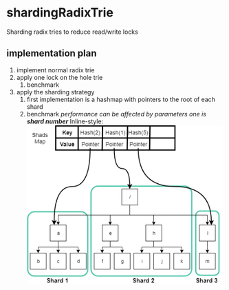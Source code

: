 # shardingRadixTrie
Sharding radix tries to reduce read/write locks

## implementation plan
1. implement normal radix trie
2. apply one lock on the hole trie 
   1. benchmark
3. apply the sharding strategy 
   1. first implementation is a hashmap with pointers to the root of each shard
   2. benchmark *performance can be affected by parameters one is **shard number***
 Inline-style: 
 ![sharding a tree](https://github.com/MheniMerz/shardingRadixTrie/blob/master/shardingTree.png)

